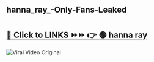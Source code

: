 
 ## hanna_ray_-Only-Fans-Leaked

# <h2><a href="https://clipsfans.com/hanna_ray_&ref=git">🔗 Click to LINKS ⏩⏩ 👉 🟢 hanna ray  </a></h2>

<a href="https://clipsfans.com/hanna_ray_&ref=git" rel="nofollow" data-target="animated-image.originalLink"><img src="https://i.ibb.co.com/xMMVF88/686577567.gif" alt="Viral Video Original" style="max-width: 100%; display: inline-block;" data-target="animated-image.originalImage"></a>
